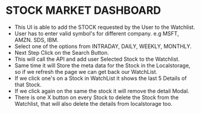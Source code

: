 # STOCK MARKET DASHBOARD

- This UI is able to add the STOCK requested by the User to the Watchlist.
- User has to enter valid symbol's for different company. e.g MSFT, AMZN. SDS, IBM.
- Select one of the options from INTRADAY, DAILY, WEEKLY, MONTHLY.
- Next Step Click on the Search Button.
- This will call the API and add user Selected Stock to the Watchlist.
- Same time it will Store the meta data for the Stock in the Localstorage, so if we refresh the page we can get back our WatchList.
- If we click one's on a Stock in WatchList it shows the last 5 Details of that Stock.
- If we click again on the same the stock it will remove the detail Modal.
- There is one X button on every Stock to delete the Stock from the Watchlist, that will also delete the details from localstorage too.
